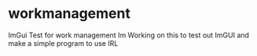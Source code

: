 # workmanagement
ImGui Test for work management 
Im Working on this to test out ImGUI and make a simple program to use IRL
